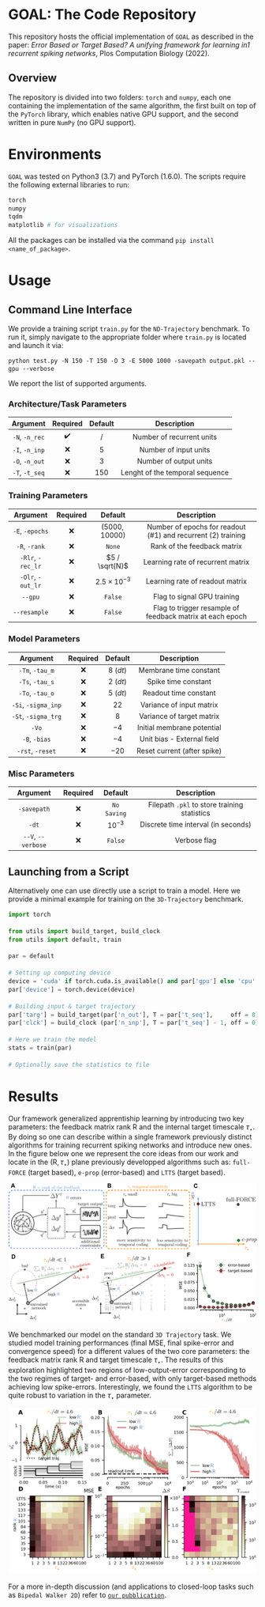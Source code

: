 # GOAL: The Code Repository

This repository hosts the official implementation of `GOAL` as described in the paper: *Error Based or Target Based? A unifying framework for learning in1
recurrent spiking networks*, Plos Computation Biology (2022).

## Overview

The repository is divided into two folders: `torch` and `numpy`, each one containing the implementation of the same algorithm, the first built on top of the `PyTorch` library, which enables native GPU support, and the second written in pure `NumPy` (no GPU support).

# Environments

`GOAL` was tested on Python3 (3.7) and PyTorch (1.6.0). The scripts require the following external libraries to run:

```python
torch
numpy
tqdm
matplotlib # for visualizations
```

All the packages can be installed via the command `pip install <name_of_package>`.

# Usage

## Command Line Interface
We provide a training script `train.py` for the `ND-Trajectory` benchmark. To run it, simply navigate to the appropriate folder where `train.py` is located and launch it via:

```
python test.py -N 150 -T 150 -O 3 -E 5000 1000 -savepath output.pkl --gpu --verbose
```

We report the list of supported arguments.

### **Architecture/Task Parameters**
| Argument | Required | Default | Description |
| :--------: | :--------: | :-----------: | :-----------: |
| `-N`, `-n_rec` | ✔️ | / | Number of recurrent units |
| `-I`, `-n_inp` | ❌ | $5$ |Number of input units |
| `-O`, `-n_out` | ❌ | $3$ | Number of output units|
| `-T`, `-t_seq` | ❌ | $150$ | Lenght of the temporal sequence |

### **Training Parameters**
| Argument | Required | Default | Description |
| :---: | :---: | :---: | :---: |
| `-E`, `-epochs` | ❌ | $(5000, 10000)$ | Number of epochs for readout (#1) and recurrent (2) training
| `-R`, `-rank` | ❌ | `None` | Rank of the feedback matrix |
| `-Rlr`, `-rec_lr` | ❌ | $5 / \sqrt{N}$ | Learning rate of recurrent matrix |
| `-Olr`, `-out_lr` | ❌ | $2.5 \times 10^{-3}$ | Learning rate of readout matrix |
| `--gpu` | ❌ | `False` | Flag to signal GPU training
| `--resample` | ❌ | `False` | Flag to trigger resample of feedback matrix at each epoch |

### **Model Parameters** 
| Argument | Required | Default | Description |
| :---: | :---: | :---: | :---: |
| `-Tm`, `-tau_m` | ❌ | $8$ ($dt$) | Membrane time constant |
| `-Ts`, `-tau_s` | ❌ | $2$ ($dt$) | Spike time constant |
| `-To`, `-tau_o` | ❌ | $5$ ($dt$) | Readout time constant |
| `-Si`, `-sigma_inp` | ❌ | $22$ | Variance of input matrix |
| `-St`, `-sigma_trg` | ❌ | $8$ | Variance of target matrix |
| `-Vo` | ❌ | $-4$ | Initial membrane potential |
| `-B`, `-bias` | ❌ | $-4$ | Unit bias - External field |
| `-rst`, `-reset` | ❌ | $-20$ | Reset current (after spike) |

### **Misc Parameters** 
| Argument | Required | Default | Description |
| :---: | :---: | :---: | :---: |
| `-savepath` | ❌ | `No Saving` | Filepath `.pkl` to store training statistics |
| `-dt` | ❌ | $10^{-3}$ | Discrete time interval (in seconds) |
| `--V`, `--verbose` | ❌ | `False` | Verbose flag |


## Launching from a Script

Alternatively one can use directly use a script to train a model. Here we provide a minimal example for training on the `3D-Trajectory` benchmark.

```python
import torch

from utils import build_target, build_clock
from utils import default, train

par = default

# Setting up computing device
device = 'cuda' if torch.cuda.is_available() and par['gpu'] else 'cpu' 
par['device'] = torch.device(device)

# Building input & target trajectory
par['targ'] = build_target(par['n_out'], T = par['t_seq'],     off = 8).to(par['device'])
par['clck'] = build_clock (par['n_inp'], T = par['t_seq'] - 1, off = 0).to(par['device'])

# Here we train the model
stats = train(par)

# Optionally save the statistics to file
```

# Results

Our framework generalized apprentiship learning by introducing two key parameters: the feedback matrix rank $\mathsf{R}$ and the internal target timescale $\tau_\star$. By doing so one can describe within a single framework previously distinct algorithms for training recurrent spiking networks and introduce new ones. In the figure below one we represent the core ideas from our work and locate in the $\left(\mathsf{R}, \tau_\star \right)$ plane previously developped algorithms such as: `full-FORCE` (target based), `e-prop` (error-based) and `LTTS` (target based).

![Illustration of the General Framework](res/Figure_1.png)

We benchmarked our model on the standard `3D Trajectory` task. We studied model training performances (final MSE, final spike-error and convergence speed) for a different values of the two core parameters: the feedback matrix rank $\mathsf{R}$ and target timescale $\tau_\star$. The results of this exploration highlighted two regions of low-output-error corresponding to the two regimes of target- and error-based, with only target-based methods achieving low spike-errors. Interestingly, we found the `LTTS` algorithm to be quite robust to variation in the $\tau_\star$ parameter.

![Exploration of Rank Effects](res/Figure_2.png)

For a more in-depth discussion (and applications to closed-loop tasks such as `Bipedal Walker 2D`) refer to [`our pubblication`]().

